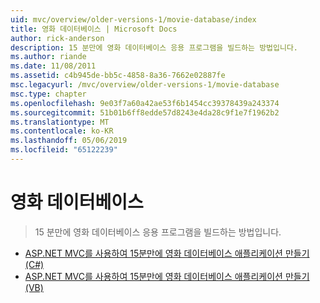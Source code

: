 ```yaml
---
uid: mvc/overview/older-versions-1/movie-database/index
title: 영화 데이터베이스 | Microsoft Docs
author: rick-anderson
description: 15 분만에 영화 데이터베이스 응용 프로그램을 빌드하는 방법입니다.
ms.author: riande
ms.date: 11/08/2011
ms.assetid: c4b945de-bb5c-4858-8a36-7662e02887fe
msc.legacyurl: /mvc/overview/older-versions-1/movie-database
msc.type: chapter
ms.openlocfilehash: 9e03f7a60a42ae53f6b1454cc39378439a243374
ms.sourcegitcommit: 51b01b6ff8edde57d8243e4da28c9f1e7f1962b2
ms.translationtype: MT
ms.contentlocale: ko-KR
ms.lasthandoff: 05/06/2019
ms.locfileid: "65122239"
---
```

# <a name="movie-database"></a>영화 데이터베이스

> 15 분만에 영화 데이터베이스 응용 프로그램을 빌드하는 방법입니다.

- [ASP.NET MVC를 사용하여 15분만에 영화 데이터베이스 애플리케이션 만들기(C#)](create-a-movie-database-application-in-15-minutes-with-asp-net-mvc-cs.md)
- [ASP.NET MVC를 사용하여 15분만에 영화 데이터베이스 애플리케이션 만들기(VB)](create-a-movie-database-application-in-15-minutes-with-asp-net-mvc-vb.md)
